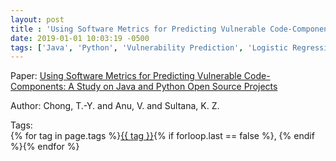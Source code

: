 ```yaml
---
layout: post
title : 'Using Software Metrics for Predicting Vulnerable Code-Components: A Study on Java and Python Open Source Projects'
date: 2019-01-01 10:03:19 -0500
tags: ['Java', 'Python', 'Vulnerability Prediction', 'Logistic Regression', 'Support Vector Machine', 'Code metrics']
---
```

Paper: [Using Software Metrics for Predicting Vulnerable Code-Components: A Study on Java and Python Open Source Projects](https://ieeexplore.ieee.org/stamp/stamp.jsp?arnumber=8919513)

Author: Chong, T.-Y. and Anu, V. and Sultana, K. Z.




 Tags:  
        <span>{% for tag in page.tags %}<a href="/tags/#{{ tag | slugify }}">{{ tag }}</a>{% if forloop.last == false %}, {% endif %}{% endfor %}</span>
